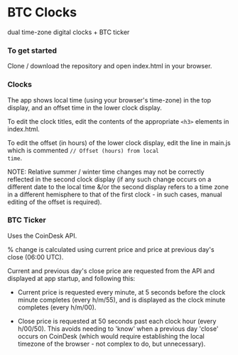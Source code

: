 # BTC Clocks
dual time-zone digital clocks + BTC ticker

### To get started

Clone / download the repository and open index.html in your browser.

### Clocks

The app shows local time (using your browser's time-zone) in the top display,
and an offset time in the lower clock display.

To edit the clock titles, edit the contents of the appropriate <code>\<h3\></code> elements in index.html.

To edit the offset (in hours) of the lower clock display, edit the line in main.js which is commented <code>// Offset (hours) from local time</code>.

NOTE: Relative summer / winter time changes may not be correctly reflected in the second clock display (if any such change occurs on a different date to the local time &/or the second display refers to a time zone in a different hemisphere to that of the first clock - in such cases, manual editing of the offset is required).

### BTC Ticker

Uses the CoinDesk API.

% change is calculated using current price and price at previous day's close (06:00 UTC).

Current and previous day's close price are requested from the API and displayed at app startup, and following this:

  - Current price is requested every minute, at 5 seconds before the clock minute completes (every h/m/55), and is displayed as the clock minute completes (every h/m/00).

  - Close price is requested at 50 seconds past each clock hour (every h/00/50). This avoids needing to 'know' when a previous day 'close' occurs on CoinDesk (which would require establishing the local timezone of the browser - not complex to do, but unnecessary).
